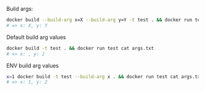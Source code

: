 Build args:

```sh
docker build --build-arg x=X --build-arg y=Y -t test . && docker run test cat args.txt
# => x: X, y: Y
```

Default build arg values

```sh
docker build -t test . && docker run test cat args.txt
# => x: , y: 2
```

ENV build arg values

```sh
x=1 docker build -t test --build-arg x . && docker run test cat args.txt
# => x: 1, y: 2
```

